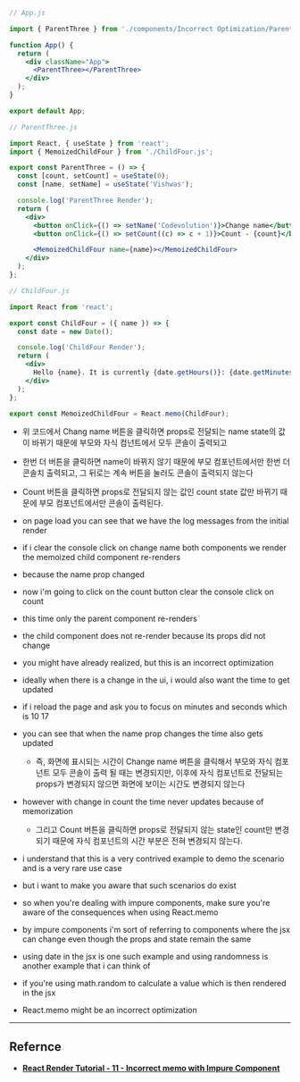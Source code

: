 ```jsx
// App.js

import { ParentThree } from './components/Incorrect Optimization/ParentThree.js';

function App() {
  return (
    <div className="App">
      <ParentThree></ParentThree>
    </div>
  );
}

export default App;
```

```jsx
// ParentThree.js

import React, { useState } from 'react';
import { MemoizedChildFour } from './ChildFour.js';

export const ParentThree = () => {
  const [count, setCount] = useState(0);
  const [name, setName] = useState('Vishwas');

  console.log('ParentThree Render');
  return (
    <div>
      <button onClick={() => setName('Codevolution')}>Change name</button>
      <button onClick={() => setCount((c) => c + 1)}>Count - {count}</button>

      <MemoizedChildFour name={name}></MemoizedChildFour>
    </div>
  );
};
```

```jsx
// ChildFour.js

import React from 'react';

export const ChildFour = ({ name }) => {
  const date = new Date();

  console.log('ChildFour Render');
  return (
    <div>
      Hello {name}. It is currently {date.getHours()}: {date.getMinutes()}: {date.getSeconds()}
    </div>
  );
};

export const MemoizedChildFour = React.memo(ChildFour);
```

- 위 코드에서 Chang name 버튼을 클릭하면 props로 전달되는 name state의 값이 바뀌기 때문에 부모와 자식 컴넌트에서 모두 콘솔이 출력되고
- 한번 더 버튼을 클릭하면 name이 바뀌지 않기 때문에 부모 컴포넌트에서만 한번 더 콘솔치 출력되고, 그 뒤로는 계속 버튼을 눌러도 콘솔이 출력되지 않는다
- Count 버튼을 클릭하면 props로 전달되지 않는 값인 count state 값만 바뀌기 때문에 부모 컴포넌트에서만 콘솔이 출력된다.

- on page load you can see that we have the log messages from the initial render
- if i clear the console click on change name both components we render the memoized child component re-renders
- because the name prop changed
- now i'm going to click on the count button clear the console click on count
- this time only the parent component re-renders
- the child component does not re-render because its props did not change
- you might have already realized, but this is an incorrect optimization
- ideally when there is a change in the ui, i would also want the time to get updated
- if i reload the page and ask you to focus on minutes and seconds which is 10 17
- you can see that when the name prop changes the time also gets updated
  - 즉, 화면에 표시되는 시간이 Change name 버튼을 클릭해서 부모와 자식 컴포넌트 모두 콘솔이 출력 될 때는 변경되지만, 이후에 자식 컴포넌트로 전달되는 props가 변경되지 않으면 화면에 보이는 시간도 변경되지 않는다
- however with change in count the time never updates because of memorization
  - 그리고 Count 버튼을 클릭하면 props로 전달되지 않는 state인 count만 변경되기 때문에 자식 컴포넌트의 시간 부분은 전혀 변경되지 않는다.
- i understand that this is a very contrived example to demo the scenario and is a very rare use case
- but i want to make you aware that such scenarios do exist
- so when you're dealing with impure components, make sure you're aware of the consequences when using React.memo
- by impure components i'm sort of referring to components where the jsx can change even though the props and state remain the same
- using date in the jsx is one such example and using randomness is another example that i can think of
- if you're using math.random to calculate a value which is then rendered in the jsx
- React.memo might be an incorrect optimization

---

## Refernce

- **[React Render Tutorial - 11 - Incorrect memo with Impure Component](https://www.youtube.com/watch?v=orrme2ydRfs&list=PLC3y8-rFHvwg7czgqpQIBEAHn8D6l530t&index=11)**
